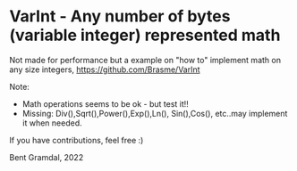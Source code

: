 # VarInt - Any number of bytes (variable integer) represented math

Not made for performance but a example on "how to" implement math on any size integers, https://github.com/Brasme/VarInt

Note: 
- Math operations seems to be ok - but test it!!
- Missing: Div(),Sqrt(),Power(),Exp(),Ln(), Sin(),Cos(), etc..may implement it when needed. 

If you have contributions, feel free :)

Bent Gramdal, 2022
